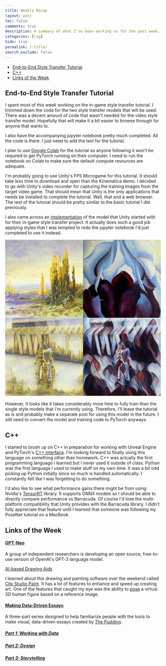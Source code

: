 ```yaml
---
title: Weekly Recap
layout: post
toc: false
comments: true
description: A summary of what I've been working on for the past week.
categories: [log]
hide: true
permalink: /:title/
search_exclude: false
---
```


* [End-to-End Style Transfer Tutorial](#end-to-end-style-transfer-tutorial)
* [C++](#c++)
* [Links of the Week](#links-of-the-week)

## End-to-End Style Transfer Tutorial

I spent most of this week working on the in-game style transfer tutorial. I trimmed down the code for the two style transfer models that will be used. There was a decent amount of code that wasn't needed for the video style transfer model. Hopefully that will make it a bit easier to browse through for anyone that wants to.

I also have the accompanying jupyter notebook pretty much completed. All the code is there. I just need to add the text for the tutorial.

I plan to use [Google Colab](https://colab.research.google.com/notebooks/intro.ipynb) for the tutorial so anyone following it won't be required to get PyTorch running on their computer. I need to run the notebook on Colab to make sure the default compute resources are adequate.

I'm probably going to use Unity's FPS Microgame for this tutorial. It should take less time to download and open than the Kinematica demo. I decided to go with Unity's video recorder for capturing the training images from the target video game. That should mean that Unity is the only applications that needs be installed to complete the tutorial. Well, that and a web browser. The rest of the tutorial should be pretty similar to the basic tutorial I did previously.

I also came across an [implementation](https://github.com/magenta/magenta/tree/master/magenta/models/arbitrary_image_stylization) of the model that Unity started with for their in-game style transfer project. It actually does such a good job applying styles that I was tempted to redo the jupyter notebook I'd just completed to use it instead.

![arbitrary-style-model](..\images\weekly-recaps\recap-3\arbitrary-style-model.jpg)

However, it looks like it takes considerably more time to fully train than the single style models that I'm currently using. Therefore, I'll leave the tutorial as is and probably make a separate post for using this model in the future. I still need to convert the model and training code to PyTorch anyways.

## C++

I started to brush up on C++ in preparation for working with Unreal Engine and PyTorch's [C++ interface](https://pytorch.org/tutorials/advanced/cpp_frontend.html). I'm looking forward to finally using this language on something other than homework. C++ was actually the first programming language I learned but I never used it outside of class. Python was the first language I used to make stuff on my own time. It was a bit odd picking up Python initially since so much is handled automatically. I constantly felt like I was forgetting to do something.

I'd also like to see what performance gains there might be from using Nvidia's [TensorRT](https://developer.nvidia.com/TensorRT) library. It supports ONNX models so I should be able to directly compare performance vs Barracuda. Of course I'd lose the multi-platform compatibility that Unity provides with the Barracuda library. I didn't fully appreciate that feature until I learned that someone was following my PoseNet tutorial on a MacBook.



## Links of the Week

#### [GPT-Neo](https://www.eleuther.ai/projects/gpt-neo/)

A group of independent researchers is developing an open source, free-to-use version of OpenAI's GPT-3 language model.

[AI-based Drawing Aids](https://www.clipstudio.net/en/characterart/#func1_7)

I learned about this drawing and painting software over the weekend called [Clip Studio Paint](https://www.clipstudio.net/en/). It has a lot of features to enhance and speed up creating art. One of the features that caught my eye was the ability to [pose](https://www.clipstudio.net/en/characterart/#func1_7) a virtual 3D human figure based on a reference image.

#### [Making Data-Driven Essays](https://pudding.cool/process/how-to-make-dope-shit-part-1/)

A three-part series designed to help familiarize people with the tools to make visual, data-driven essays created by [The Pudding](https://pudding.cool/).

##### [Part 1: Working with Data](https://pudding.cool/process/how-to-make-dope-shit-part-1/)

##### [Part 2: Design](https://pudding.cool/process/how-to-make-dope-shit-part-2/)

##### [Part 3: Storytelling](https://pudding.cool/process/how-to-make-dope-shit-part-3/)




